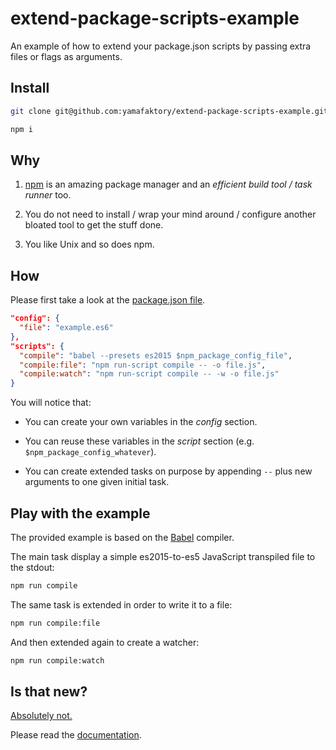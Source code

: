 # extend-package-scripts-example

An example of how to extend your package.json scripts by passing extra files or flags as arguments.

## Install

```bash
git clone git@github.com:yamafaktory/extend-package-scripts-example.git

npm i
```

## Why

1. [npm](https://www.npmjs.com/) is an amazing package manager and an *efficient build tool / task runner* too.

2. You do not need to install / wrap your mind around / configure another bloated tool to get the stuff done.

3. You like Unix and so does npm.

## How

Please first take a look at the [package.json file](https://github.com/yamafaktory/extend-package-scripts-example/blob/master/package.json).

```json
"config": {
  "file": "example.es6"
},
"scripts": {
  "compile": "babel --presets es2015 $npm_package_config_file",
  "compile:file": "npm run-script compile -- -o file.js",
  "compile:watch": "npm run-script compile -- -w -o file.js"
}
```

You will notice that:

- You can create your own variables in the *config* section.

- You can reuse these variables in the *script* section (e.g. `$npm_package_config_whatever`).

- You can create extended tasks on purpose by appending `--` plus new arguments to one given initial task.

## Play with the example

The provided example is based on the [Babel](https://babeljs.io/) compiler.

The main task display a simple es2015-to-es5 JavaScript transpiled file to the stdout:
```bash
npm run compile
```

The same task is extended in order to write it to a file:
```bash
npm run compile:file
```

And then extended again to create a watcher:
```bash
npm run compile:watch
```

## Is that new?

[Absolutely not.](http://blog.npmjs.org/post/98131109725/npm200)

Please read the [documentation](https://docs.npmjs.com/cli/run-script).

